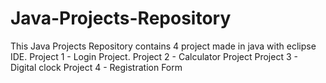 # Java-Projects-Repository

This Java Projects Repository contains 4 project made in java with eclipse IDE.
Project 1 - Login Project.
Project 2 - Calculator Project
Project 3 - Digital clock
Project 4 - Registration Form
